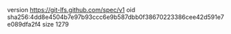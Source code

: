 version https://git-lfs.github.com/spec/v1
oid sha256:4dd8e4504b7e97b93ccc6e9b587dbb0f38670223386cee42d591e7e089dfa2f4
size 1279
